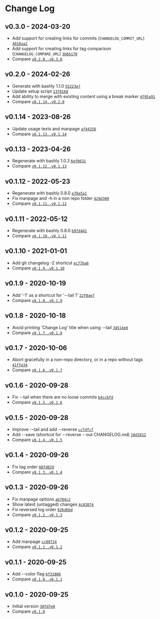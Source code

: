 Change Log
========================================

v0.3.0 - 2024-03-20
----------------------------------------

- Add support for creating links for commits (`CHANGELOG_COMMIT_URL`) [`4010aa2`](https://github.com/DannyBen/git-changelog/commit/4010aa2)
- Add support for creating links for tag comparison (`CHANGELOG_COMPARE_URL`) [`3b6b170`](https://github.com/DannyBen/git-changelog/commit/3b6b170)
- Compare [`v0.2.0..v0.3.0`](https://github.com/dannyben/git-changelog/compare/v0.2.0..v0.3.0)


v0.2.0 - 2024-02-26
----------------------------------------

- Generate with bashly 1.1.0 [`55223e7`](https://github.com/DannyBen/git-changelog/commit/55223e7)
- Update setup script [`13f8168`](https://github.com/DannyBen/git-changelog/commit/13f8168)
- Add ability to merge with existing content using a break marker [`4f95a91`](https://github.com/DannyBen/git-changelog/commit/4f95a91)
- Compare [`v0.1.14..v0.2.0`](https://github.com/dannyben/git-changelog/compare/v0.1.14..v0.2.0)


v0.1.14 - 2023-08-26
----------------------------------------

- Update usage texts and manpage [`af44256`](https://github.com/DannyBen/git-changelog/commit/af44256)
- Compare [`v0.1.13..v0.1.14`](https://github.com/dannyben/git-changelog/compare/v0.1.13..v0.1.14)


v0.1.13 - 2023-04-26
----------------------------------------

- Regenerate with bashly 1.0.3 [`6ef0631`](https://github.com/DannyBen/git-changelog/commit/6ef0631)
- Compare [`v0.1.12..v0.1.13`](https://github.com/dannyben/git-changelog/compare/v0.1.12..v0.1.13)


v0.1.12 - 2022-05-23
----------------------------------------

- Regenerate with bashly 0.8.0 [`e78a5a1`](https://github.com/DannyBen/git-changelog/commit/e78a5a1)
- Fix manpage and -h in a non repo folder [`429d389`](https://github.com/DannyBen/git-changelog/commit/429d389)
- Compare [`v0.1.11..v0.1.12`](https://github.com/dannyben/git-changelog/compare/v0.1.11..v0.1.12)


v0.1.11 - 2022-05-12
----------------------------------------

- Regenerate with bashly 0.8.0 [`b97d441`](https://github.com/DannyBen/git-changelog/commit/b97d441)
- Compare [`v0.1.10..v0.1.11`](https://github.com/dannyben/git-changelog/compare/v0.1.10..v0.1.11)


v0.1.10 - 2021-01-01
----------------------------------------

- Add git changelog -2 shortcut [`ec77ba6`](https://github.com/DannyBen/git-changelog/commit/ec77ba6)
- Compare [`v0.1.9..v0.1.10`](https://github.com/dannyben/git-changelog/compare/v0.1.9..v0.1.10)


v0.1.9 - 2020-10-19
----------------------------------------

- Add '-1' as a shortcut for '--tail 1' [`22f0ae7`](https://github.com/DannyBen/git-changelog/commit/22f0ae7)
- Compare [`v0.1.8..v0.1.9`](https://github.com/dannyben/git-changelog/compare/v0.1.8..v0.1.9)


v0.1.8 - 2020-10-18
----------------------------------------

- Avoid printing 'Change Log' title when using --tail [`34514e8`](https://github.com/DannyBen/git-changelog/commit/34514e8)
- Compare [`v0.1.7..v0.1.8`](https://github.com/dannyben/git-changelog/compare/v0.1.7..v0.1.8)


v0.1.7 - 2020-10-06
----------------------------------------

- Abort gracefully in a non-repo directory, or in a repo without tags [`41ffe34`](https://github.com/DannyBen/git-changelog/commit/41ffe34)
- Compare [`v0.1.6..v0.1.7`](https://github.com/dannyben/git-changelog/compare/v0.1.6..v0.1.7)


v0.1.6 - 2020-09-28
----------------------------------------

- Fix --tail when there are no loose commits [`b4ccbfd`](https://github.com/DannyBen/git-changelog/commit/b4ccbfd)
- Compare [`v0.1.5..v0.1.6`](https://github.com/dannyben/git-changelog/compare/v0.1.5..v0.1.6)


v0.1.5 - 2020-09-28
----------------------------------------

- Improve --tail and add --reverse [`ccfdfcf`](https://github.com/DannyBen/git-changelog/commit/ccfdfcf)
- Add --save (shortcut for --reverse --out CHANGELOG.md) [`20d3812`](https://github.com/DannyBen/git-changelog/commit/20d3812)
- Compare [`v0.1.4..v0.1.5`](https://github.com/dannyben/git-changelog/compare/v0.1.4..v0.1.5)


v0.1.4 - 2020-09-26
----------------------------------------

- Fix tag order [`60fd029`](https://github.com/DannyBen/git-changelog/commit/60fd029)
- Compare [`v0.1.3..v0.1.4`](https://github.com/dannyben/git-changelog/compare/v0.1.3..v0.1.4)


v0.1.3 - 2020-09-26
----------------------------------------

- Fix manpage options [`ab784c2`](https://github.com/DannyBen/git-changelog/commit/ab784c2)
- Show latest (untagged) changes [`4c83874`](https://github.com/DannyBen/git-changelog/commit/4c83874)
- Fix reversed log order [`026d6bd`](https://github.com/DannyBen/git-changelog/commit/026d6bd)
- Compare [`v0.1.2..v0.1.3`](https://github.com/dannyben/git-changelog/compare/v0.1.2..v0.1.3)


v0.1.2 - 2020-09-25
----------------------------------------

- Add manpage [`cc09724`](https://github.com/DannyBen/git-changelog/commit/cc09724)
- Compare [`v0.1.1..v0.1.2`](https://github.com/dannyben/git-changelog/compare/v0.1.1..v0.1.2)


v0.1.1 - 2020-09-25
----------------------------------------

- Add --color flag [`6f31806`](https://github.com/DannyBen/git-changelog/commit/6f31806)
- Compare [`v0.1.0..v0.1.1`](https://github.com/dannyben/git-changelog/compare/v0.1.0..v0.1.1)


v0.1.0 - 2020-09-25
----------------------------------------

- Initial version [`30fd7e0`](https://github.com/DannyBen/git-changelog/commit/30fd7e0)
- Compare [`v0.1.0`](https://github.com/dannyben/git-changelog/compare/v0.1.0)


